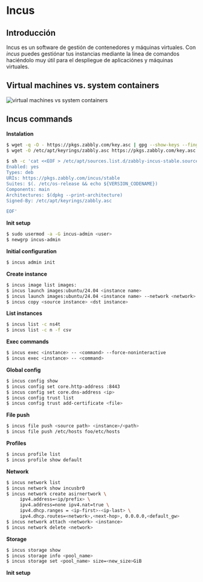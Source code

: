 
# Incus 
## Introducción
Incus es un software de gestión de contenedores y máquinas virtuales. Con *incus* puedes gestiónar tus instancias mediante la linea de comandos haciéndolo muy útil para el despliegue de aplicaciónes y máquinas virtuales.

## Virtual machines vs. system containers
![virtual machines vs system containers](https://linuxcontainers.org/incus/docs/main/_images/virtual-machines-vs-system-containers.svg)

## Incus commands
**Instalation**
 ```bash
$ wget -q -O - https://pkgs.zabbly.com/key.asc | gpg --show-keys --fingerprint
$ wget -O /etc/apt/keyrings/zabbly.asc https://pkgs.zabbly.com/key.asc

$ sh -c 'cat <<EOF > /etc/apt/sources.list.d/zabbly-incus-stable.sources
Enabled: yes
Types: deb
URIs: https://pkgs.zabbly.com/incus/stable
Suites: $(. /etc/os-release && echo ${VERSION_CODENAME})
Components: main
Architectures: $(dpkg --print-architecture)
Signed-By: /etc/apt/keyrings/zabbly.asc

EOF'
 
```
 **Init setup**
 ```bash
$ sudo usermod -a -G incus-admin <user>
$ newgrp incus-admin
```
**Initial configuration**
```bash
$ incus admin init
```
 **Create instance**
```bash
$ incus image list images:
$ incus launch images:ubuntu/24.04 <instance name>
$ incus launch images:ubuntu/24.04 <instance name> --network <network>
$ incus copy <source instance> <dst instance>
```
  **List instances**
 ```bash
$ incus list -c ns4t
$ incus list -c n -f csv
``` 
 **Exec commands**
 ```bash
$ incus exec <instance> -- <command> --force-noninteractive
$ incus exec <instance> -- <command>
```
 **Global config**
 ```bash
$ incus config show
$ incus config set core.http-address :8443
$ incus config set core.dns-address <ip>
$ incus config trust list
$ incus config trust add-certificate <file>
``` 
 
 **File push**
  ```bash
$ incus file push <source path> <instance>/<path>
$ incus file push /etc/hosts foo/etc/hosts
``` 
 **Profiles**
 ```bash
$ incus profile list
$ incus profile show default
``` 
 **Network**
 ```bash
$ incus network list
$ incus network show incusbr0
$ incus network create asirnertwork \
      ipv4.address=<ip/prefix> \
      ipv4.address=none ipv4.nat=true \ 
      ipv4.dhcp.ranges = <ip-first>-<ip-last> \
      ipv4.dhcp.routes=<network>,<next-hop>, 0.0.0.0,<default_gw> 
$ incus network attach <network> <instance>
$ incus network delete <network>

``` 
 
 **Storage**
  ```bash
$ incus storage show
$ incus storage info <pool_name>
$ incus storage set <pool_name> size=<new_size>GiB
 ``` 
 **Init setup**
 
 